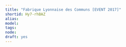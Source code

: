 ```yaml
---
title: "Fabrique Lyonnaise des Communs [EVENT 2017]"
shortid: Hy7-rhBAZ
alias: 
model: 
tags: 
node: 
draft: yes
--- 
```

 